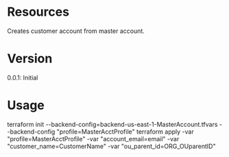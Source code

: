 # Resources
Creates customer account from master account.

# Version
0.0.1: Initial

# Usage
terraform init --backend-config=backend-us-east-1-MasterAccount.tfvars --backend-config "profile=MasterAcctProfile"
terraform apply -var "profile=MasterAcctProfile" -var "account_email=email" -var "customer_name=CustomerName" -var "ou_parent_id=ORG_OUparentID"

